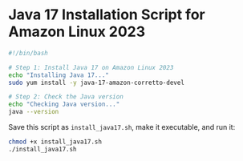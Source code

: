 #  Java 17 Installation Script for Amazon Linux 2023

```bash
#!/bin/bash

# Step 1: Install Java 17 on Amazon Linux 2023
echo "Installing Java 17..."
sudo yum install -y java-17-amazon-corretto-devel

# Step 2: Check the Java version
echo "Checking Java version..."
java --version
```

Save this script as `install_java17.sh`, make it executable, and run it:

```bash
chmod +x install_java17.sh
./install_java17.sh
```
